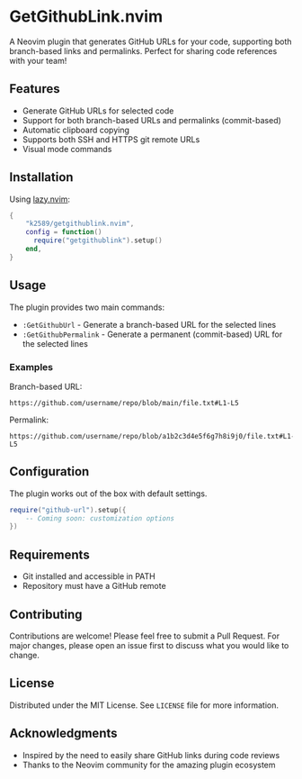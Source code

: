 # GetGithubLink.nvim

A Neovim plugin that generates GitHub URLs for your code, supporting both branch-based links and permalinks. Perfect for sharing code references with your team!

## Features

- Generate GitHub URLs for selected code
- Support for both branch-based URLs and permalinks (commit-based)
- Automatic clipboard copying
- Supports both SSH and HTTPS git remote URLs
- Visual mode commands

## Installation

Using [lazy.nvim](https://github.com/folke/lazy.nvim):

```lua
{
    "k2589/getgithublink.nvim",
    config = function()
      require("getgithublink").setup()
    end,
}
```

## Usage

The plugin provides two main commands:

- `:GetGithubUrl` - Generate a branch-based URL for the selected lines
- `:GetGithubPermalink` - Generate a permanent (commit-based) URL for the selected lines

### Examples

Branch-based URL:
```
https://github.com/username/repo/blob/main/file.txt#L1-L5
```

Permalink:
```
https://github.com/username/repo/blob/a1b2c3d4e5f6g7h8i9j0/file.txt#L1-L5
```

## Configuration

The plugin works out of the box with default settings.

```lua
require("github-url").setup({
    -- Coming soon: customization options
})
```

## Requirements

- Git installed and accessible in PATH
- Repository must have a GitHub remote

## Contributing

Contributions are welcome! Please feel free to submit a Pull Request. For major changes, please open an issue first to discuss what you would like to change.

## License

Distributed under the MIT License. See `LICENSE` file for more information.

## Acknowledgments

- Inspired by the need to easily share GitHub links during code reviews
- Thanks to the Neovim community for the amazing plugin ecosystem
